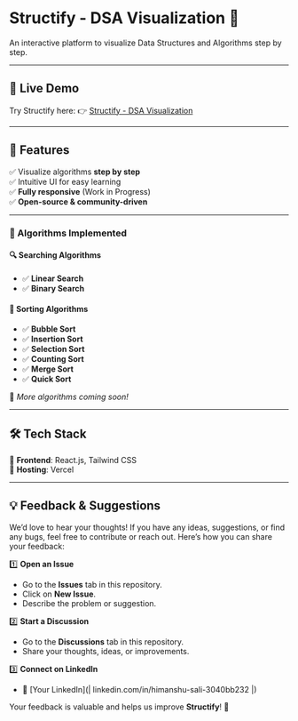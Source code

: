 # Structify - DSA Visualization 🚀  
An interactive platform to visualize Data Structures and Algorithms step by step.  



---

## 🔗 Live Demo  
Try Structify here: 👉 [Structify - DSA Visualization](https://structify-inky.vercel.app/)  

---

## 📌 Features  
✅ Visualize algorithms **step by step**  
✅ Intuitive UI for easy learning  
✅ **Fully responsive** (Work in Progress)  
✅ **Open-source & community-driven**  

---

### 📌 Algorithms Implemented  
#### 🔍 Searching Algorithms  
- ✅ **Linear Search**  
- ✅ **Binary Search**  

#### 🔢 Sorting Algorithms  
- ✅ **Bubble Sort**  
- ✅ **Insertion Sort**  
- ✅ **Selection Sort**  
- ✅ **Counting Sort**  
- ✅ **Merge Sort**  
- ✅ **Quick Sort**  

🚀 *More algorithms coming soon!*  

---

## 🛠️ Tech Stack  
🔹 **Frontend**: React.js, Tailwind CSS  
🔹 **Hosting**: Vercel  

---

## 💡 Feedback & Suggestions  

We’d love to hear your thoughts! If you have any ideas, suggestions, or find any bugs, feel free to contribute or reach out. Here’s how you can share your feedback:  

1️⃣ **Open an Issue**  
   - Go to the **Issues** tab in this repository.  
   - Click on **New Issue**.  
   - Describe the problem or suggestion.  

2️⃣ **Start a Discussion**  
   - Go to the **Discussions** tab in this repository.  
   - Share your thoughts, ideas, or improvements.  

3️⃣ **Connect on LinkedIn**  
   - 📩 [Your LinkedIn](| linkedin.com/in/himanshu-sali-3040bb232 |)  

Your feedback is valuable and helps us improve **Structify**! 🚀  

  
